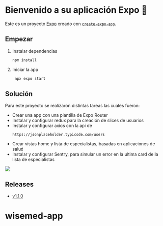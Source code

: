 # Bienvenido a su aplicación Expo 👋

Este es un proyecto [Expo](https://expo.dev) creado con [`create-expo-app`](https://www.npmjs.com/package/create-expo-app).

## Empezar

1. Instalar dependencias

   ```bash
   npm install
   ```

2. Iniciar la app

   ```bash
    npx expo start
   ```
## Solución

Para este proyecto se realizaron distintas tareas las cuales fueron:
- Crear una app con una plantilla de Expo Router
- Instalar y configurar redux para la creación de slices de usuarios
- Instalar y configurar axios con la api de 
   ```
   https://jsonplaceholder.typicode.com/users
   ```
- Crear vistas home y lista de especialistas, basadas en aplicaciones de salud
- Instalar y configurar Sentry, para simular un error en la ultima card de la lista de especialistas

![](https://github.com/muhlenbrock/wisemed-app/blob/develop/wisemed.gif)

## Releases

- [v1.1.0](https://github.com/muhlenbrock/wisemed-app/releases/tag/v1.1.0)
# wisemed-app
